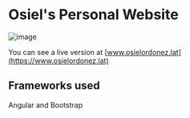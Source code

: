 # Osiel's Personal Website

![image](https://github.com/user-attachments/assets/9bfecf65-21e8-417c-82d0-5e245940c6d8)

You can see a live version at [www.osielordonez.lat](https://www.osielordonez.lat)

## Frameworks used

Angular and Bootstrap
